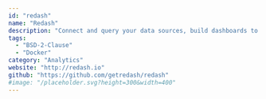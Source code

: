 ```yaml
---
id: "redash"
name: "Redash"
description: "Connect and query your data sources, build dashboards to visualize data and share them with your company."
tags:
  - "BSD-2-Clause"
  - "Docker"
category: "Analytics"
website: "http://redash.io"
github: "https://github.com/getredash/redash"
#image: "/placeholder.svg?height=300&width=400"
---
```


